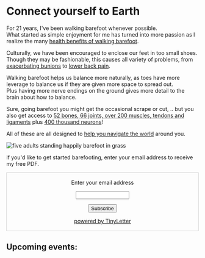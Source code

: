 # Connect yourself to Earth

For 21 years, I've been walking barefoot whenever possible.  
What started as simple enjoyment for me has turned into more passion as I realize the many
[health benefits of walking barefoot](https://duckduckgo.com/?q=health+benefits+of+walking+barefoot).

Culturally, we have been encouraged to enclose our feet in too small shoes.
Though they may be fashionable,
this causes all variety of problems,
from
[exacerbating bunions](https://www.mayoclinic.org/diseases-conditions/bunions/symptoms-causes/syc-20354799) <!-- https://web.archive.org/web/20210817235047/https://www.mayoclinic.org/diseases-conditions/bunions/symptoms-causes/syc-20354799 -->
to
[lower back pain](https://gloverhealth.com/are-your-shoes-causing-your-low-back-pain/). <!-- https://web.archive.org/web/20210301133842/https://gloverhealth.com/are-your-shoes-causing-your-low-back-pain/ -->

Walking barefoot helps us balance more naturally,
as toes have more leverage to balance us if they are given more space to spread out.  
Plus having more nerve endings on the ground gives more detail to the brain about how to balance.

Sure, going barefoot you might get the occasional scrape or cut, ..
but you also get access to
[52 bones, 66 joints, over 200 muscles, tendons and ligaments](https://venturaortho.com/foot-and-ankle/) <!-- https://web.archive.org/web/20210227095145/https://venturaortho.com/foot-and-ankle/ -->
 plus
 [400 thousand neurons](https://www.reference.com/science/feet-many-nerve-endings-constantly-stepping-f6d36b17817c3bb8)! <!-- https://web.archive.org/web/20210128030604/https://www.reference.com/science/feet-many-nerve-endings-constantly-stepping-f6d36b17817c3bb8 -->

All of these are all designed to
[help you navigate the world](https://www.correcttoes.com/foot-help/how-going-barefoot-affects-your-brain/) <!-- https://web.archive.org/web/20210225020504/https://www.correcttoes.com/foot-help/how-going-barefoot-affects-your-brain/ -->
around you.


<img
src="//b.robnugen.com/blog/2021/2021_jun_05_max_yuma_hiro_rob_yuna.jpg"
alt="five adults standing happily barefoot in grass"
class="title" />


if you'd like to get started barefooting,
enter your email address to receive my free PDF.

<form style="border:1px solid #ccc;padding:3px;text-align:center;" action="https://tinyletter.com/barefootrob" method="post" target="popupwindow" onsubmit="window.open('https://tinyletter.com/barefootrob', 'popupwindow', 'scrollbars=yes,width=800,height=600');return true"><p><label for="tlemail">Enter your email address</label></p><p><input type="text" style="width:140px" name="email" id="tlemail" /></p><input type="hidden" value="1" name="embed"/><input type="submit" value="Subscribe" /><p><a href="https://tinyletter.com" target="_blank">powered by TinyLetter</a></p></form>


## Upcoming events:
